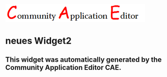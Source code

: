 ![CAE](https://github.com/cae-development/application-New-TestApp/blob/gh-pages/frontendComponent-neues-Widget2/img/logo.png)  

neues Widget2
===================


This widget was automatically generated by the Community Application Editor CAE.  
---------------
